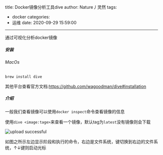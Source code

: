 title: Docker镜像分析工具dive
author: Nature丿灵然
tags:
  - docker
categories:
  - 运维
date: 2020-09-29 15:59:00
---
通过可视化分析docker镜像
<!--more-->

##### 安装

###### MacOs

	brew install dive

其他平台查看官方文档:<https://github.com/wagoodman/dive#installation>

##### 介绍

一般我们查看镜像可以使用`docker inspect`命令查看镜像的信息

使用`dive <image:tage>`来查看一个镜像，默认tag为`latest`没有镜像则会下载


![upload successful](/images/pasted-3.png)

如图之所示左边显示阶段和执行的命令，右边是文件系统，<tab>键切换到右边的文件系统，↑↓键则启动光标
